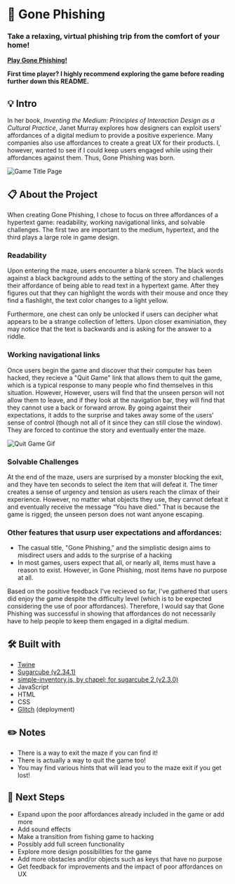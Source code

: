 # 🎣 Gone Phishing 
### Take a relaxing, virtual phishing trip from the comfort of your home!  
  
**<a href="https://gone-phishing.glitch.me/">Play Gone Phishing!</a>**

**First time player? I highly recommend exploring the game before reading further down this README.**  

## 💡 Intro
  
In her book, *Inventing the Medium: Principles of Interaction Design as a Cultural Practice*, Janet Murray explores how designers can exploit users’ affordances of a digital medium to provide a positive experience. Many companies also use affordances to create a great UX for their products. I, however, wanted to see if I could keep users engaged while using their affordances against them. Thus, Gone Phishing was born.

![Game Title Page](https://user-images.githubusercontent.com/71287285/126561338-27a1c2a1-3593-444d-84fa-420d9eb346a2.PNG)

## 📋 About the Project

When creating Gone Phishing, I chose to focus on three affordances of a hypertext game: readability, working navigational links, and solvable challenges. The first two are important to the medium, hypertext, and the third plays a large role in game design. 

### Readability
Upon entering the maze, users encounter a blank screen. The black words against a black background adds to the setting of the story and challenges their affordance of being able to read text in a hypertext game. After they figures out that they can highlight the words with their mouse and once they find a flashlight, the text color changes to a light yellow. 

Furthermore, one chest can only be unlocked if users can decipher what appears to be a strange collection of letters. Upon closer examiniation, they may notice that the text is backwards and is asking for the answer to a riddle.

### Working navigational links
Once users begin the game and discover that their computer has been hacked, they recieve a "Quit Game" link that allows them to quit the game, which is a typical response to many people who find themselves in this situation. However, However, users will find that the unseen person will not allow them to leave, and if they look at the navigation bar, they will find that they cannot use a back or forward arrow. By going against their expectations, it adds to the surprise and takes away some of the users’ sense of control (though not all of it since they can still close the window). They are forced to continue the story and eventually enter the maze.

![Quit Game Gif](https://user-images.githubusercontent.com/71287285/126561244-cc1c8ee8-4f63-4913-aa8f-fd00392c88d7.gif)  

### Solvable Challenges
At the end of the maze, users are surprised by a monster blocking the exit, and they have ten seconds to select the item that will defeat it. The timer creates a sense of urgency and tension as users reach the climax of their experience.  However, no matter what objects they use, they cannot defeat it and eventually receive the message “You have died." That is because the game is rigged; the unseen person does not want anyone escaping.

### Other features that usurp user expectations and affordances:
* The casual title, "Gone Phishing," and the simplistic design aims to misdirect users and adds to the surprise of a hacking
* In most games, users expect that all, or nearly all, items must have a reason to exist. However, in Gone Phishing, most items have no purpose at all.

Based on the positive feedback I've recieved so far, I've gathered that users did enjoy the game despite the difficulty level (which is to be expected considering the use of poor affordances). Therefore, I would say that Gone Phishing was successful in showing that affordances do not necessarily have to help people to keep them engaged in a digital medium.

## 🛠️ Built with 
* <a href="https://twinery.org/">Twine</a>
* <a href="https://www.motoslave.net/sugarcube/2/docs/">Sugarcube (v2.34.1)</a>
* <a href="https://github.com/ChapelR/simple-inventory">simple-inventory.js, by chapel; for sugarcube 2 (v2.3.0)</a>
* JavaScript
* HTML
* CSS
* <a href="https://glitch.com/">Glitch</a> (deployment)

## ✏️ Notes 
* There is a way to exit the maze if you can find it!
* There is actually a way to quit the game too!
* You may find various hints that will lead you to the maze exit if you get lost!

## 📌 Next Steps
* Expand upon the poor affordances already included in the game or add more
* Add sound effects
* Make a transition from fishing game to hacking
* Possibly add full screen functionality
* Explore more design possibilities for the game
* Add more obstacles and/or objects such as keys that have no purpose
* Get feedback for improvements and the impact of poor affordances on UX
